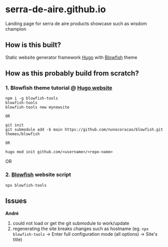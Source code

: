 # serra-de-aire.github.io
Landing page for serra de aire products showcase such as wisdom champion 
 
## How is this built? 
Static website generator framework [Hugo](https://gohugo.io/) with [Blowfish](https://blowfish.page/) theme

## How as this probably build from scratch?
### 1. Blowfish theme tutorial @ [Hugo website](https://themes.gohugo.io/themes/blowfish/#installation)
    
    npm i -g blowfish-tools
    blowfish-tools  
    blowfish-tools new mynewsite  

    OR

    git init
    git submodule add -b main https://github.com/nunocoracao/blowfish.git themes/blowfish

    OR

    hugo mod init github.com/<username>/<repo-name>

OR

### 2. [Blowfish](https://blowfish.page/) website script
    npx blowfish-tools

## Issues
**André**
1. could not load or get the git submodule to work/update
2. regenerating the site breaks changes such as hostname (eg. `npx blowfish-tools` -> Enter full configuration mode (all options) -> Site's title)